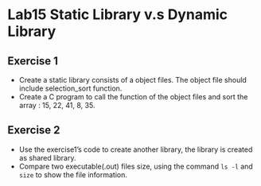 # Lab15 Static Library v.s Dynamic Library

## Exercise 1

+ Create a static library consists of a object files. The object file should include selection_sort function.
+ Create a C program to call the function of the object files and sort the array : 15, 22, 41, 8, 35.


## Exercise 2

+ Use the exercise1’s code to create another library, the library is created as shared library.
+ Compare two executable(.out) files size, using the command `ls -l` and `size` to show the file information.
